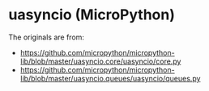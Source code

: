 # uasyncio (MicroPython)

The originals are from:

  - https://github.com/micropython/micropython-lib/blob/master/uasyncio.core/uasyncio/core.py
  - https://github.com/micropython/micropython-lib/blob/master/uasyncio.queues/uasyncio/queues.py

